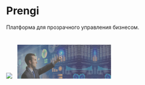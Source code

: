 # Prengi
Платформа для прозрачного управления бизнесом.
# <img src="img/logo.jpg" width="109px">&ensp;<img src="img/slide2.jpg" width="50%">
